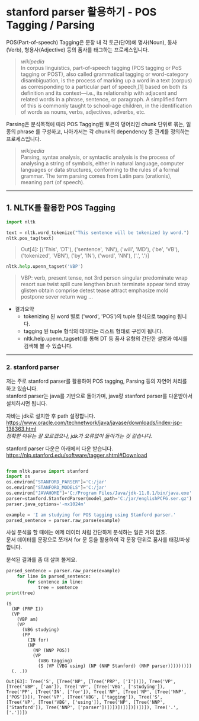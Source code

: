 # stanford parser 활용하기 - POS Tagging / Parsing

POS(Part-of-speech) Tagging은 문장 내 각 토근(단어)에 명사(Noun), 동사(Verb), 형용사(Adjective) 등의 품사를 태그하는 프로세스입니다. <br>

>*wikipedia* <br>
> In corpus linguistics, part-of-speech tagging (POS tagging or PoS tagging or POST), also called grammatical tagging or word-category disambiguation, is the process of marking up a word in a text (corpus) as corresponding to a particular part of speech,[1] based on both its definition and its context—i.e., its relationship with adjacent and related words in a phrase, sentence, or paragraph. A simplified form of this is commonly taught to school-age children, in the identification of words as nouns, verbs, adjectives, adverbs, etc. 

Parsing은 분석목적에 따라 POS Tagging된 토큰의 덩어리인 chunk 단위로 묶는, 일종의 phrase 를 구성하고, 나아가서는 각 chunk의 dependency 등 관계를 정의하는 프로세스입니다.

> *wikipedia* <br>
> Parsing, syntax analysis, or syntactic analysis is the process of analysing a string of symbols, either in natural language, computer languages or data structures, conforming to the rules of a formal grammar. The term parsing comes from Latin pars (orationis), meaning part (of speech).


---

## 1. NLTK를 활용한 POS Tagging
```python
import nltk

text = nltk.word_tokenize("This sentence will be tokenized by word.")
nltk.pos_tag(text)
```
> Out[4]: 
[('This', 'DT'),
 ('sentence', 'NN'),
 ('will', 'MD'),
 ('be', 'VB'),
 ('tokenized', 'VBN'),
 ('by', 'IN'),
 ('word', 'NN'),
 ('.', '.')]

 ```python
nltk.help.upenn_tagset('VBP')
```

 > VBP: verb, present tense, not 3rd person singular
    predominate wrap resort sue twist spill cure lengthen brush terminate
    appear tend stray glisten obtain comprise detest tease attract
    emphasize mold postpone sever return wag ...

- 결과요약
  - tokenizing 된 word 별로 ('word', 'POS')의 tuple 형식으로 tagging 됩니다.<br>
  - tagging 된 tuple 형식의 데이터는 리스트 형태로 구성이 됩니다. <br>
  - nltk.help.upenn_tagset()를 통해  DT 등 품사 유형의 간단한 설명과 예시를 검색해 볼 수 있습니다.
---


### 2. stanford parser
저는 주로 stanford parser를 활용하여 POS tagging, Parsing 등의 자연어 처리를 하고 있습니다.<br>
stanford parser는 java를 기반으로 돌아가며, java랑 stanford parser를 다운받아서 설치하시면 됩니다.<br>

자바는 jdk로 설치한 후 path 설정합니다. <br>
https://www.oracle.com/technetwork/java/javase/downloads/index-jsp-138363.html<br>
*정확한 이유는 잘 모르겠으나, jdk가 오류없이 돌아가는 것 같습니다.* <br>

stanford parser 다운은 아래에서 다운 받습니다.<br>
https://nlp.stanford.edu/software/tagger.shtml#Download <br>

```python

from nltk.parse import stanford
import os
os.environ["STANFORD_PARSER"]='C:/jar'
os.environ["STANFORD_MODELS"]='C:/jar'
os.environ["JAVAHOME"]='C:/Program Files/Java/jdk-11.0.1/bin/java.exe'
parser=stanford.StanfordParser(model_path='C:/jar/englishPCFG.ser.gz')
parser.java_options='-mx1024m'

example = 'I am studying for POS tagging using Stanford parser.'
parsed_sentence = parser.raw_parse(example)
```

사실 분석을 할 때에는 예제 데이터 처럼 간단하게 분석하는 일은 거의 없죠. <br>
문서 데이터를 문장으로 쪼개서 for 문 등을 활용하여 각 문장 단위로 품사를 태깅/파싱 합니다.<br>


분석된 결과를 좀 더 살펴 볼게요.

```python
parsed_sentence = parser.raw_parse(example)
    for line in parsed_sentence:
        for sentence in line:
            tree = sentence
print(tree)
```

```
(S
  (NP (PRP I))
  (VP
    (VBP am)
    (VP
      (VBG studying)
      (PP
        (IN for)
        (NP
          (NP (NNP POS))
          (VP
            (VBG tagging)
            (S (VP (VBG using) (NP (NNP Stanford) (NNP parser)))))))))
  (. .))
```

```
Out[63]: Tree('S', [Tree('NP', [Tree('PRP', ['I'])]), Tree('VP', [Tree('VBP', ['am']), Tree('VP', [Tree('VBG', ['studying']), Tree('PP', [Tree('IN', ['for']), Tree('NP', [Tree('NP', [Tree('NNP', ['POS'])]), Tree('VP', [Tree('VBG', ['tagging']), Tree('S', [Tree('VP', [Tree('VBG', ['using']), Tree('NP', [Tree('NNP', ['Stanford']), Tree('NNP', ['parser'])])])])])])])])]), Tree('.', ['.'])])
```
